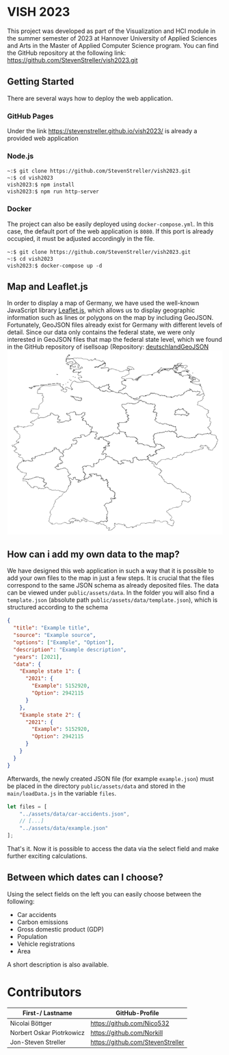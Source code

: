 # VISH 2023
This project was developed as part of the Visualization and HCI
module in the summer semester of 2023 at Hannover University of Applied Sciences
and Arts in the Master of Applied Computer Science program.
You can find the <i class="fa-brands fa-github"></i> GitHub repository at the following link: https://github.com/StevenStreller/vish2023.git
## Getting Started
There are several ways how to deploy the web application.

### GitHub Pages
Under the link https://stevenstreller.github.io/vish2023/ is already a provided web application

### Node.js
```
~:$ git clone https://github.com/StevenStreller/vish2023.git
~:$ cd vish2023
vish2023:$ npm install
vish2023:$ npm run http-server
```
### Docker
The project can also be easily deployed using `docker-compose.yml`.
In this case, the default port of the web application is `8080`. If this port is
already occupied, it must be adjusted accordingly in the file.
```
~:$ git clone https://github.com/StevenStreller/vish2023.git
~:$ cd vish2023
vish2023:$ docker-compose up -d
```
## Map and Leaflet.js
In order to display a map of Germany, we have used the well-known JavaScript
library [Leaflet.js](https://leafletjs.com/), which allows us to display
geographic information such as lines or polygons on the map by including
GeoJSON.
Fortunately, GeoJSON files already exist for Germany with different levels of
detail. Since our data only contains the federal state, we were only interested
in GeoJSON files that map the federal state level, which we found in the GitHub
repository of isellsoap (Repository: [deutschlandGeoJSON](https://github.com/isellsoap/deutschlandGeoJSON)
![GeoJSON](public/assets/docs/federal-states-geo-json.png)

## How can i add my own data to the map?
We have designed this web application in such a way that it is possible to add your
own files to the map in just a few steps. It is crucial that the files correspond to
the same JSON schema as already deposited files. The data can be viewed under
`public/assets/data`. In the folder you will also find a `template.json`
(absolute path `public/assets/data/template.json`), which is structured
according to the schema
```json
{
  "title": "Example title",
  "source": "Example source",
  "options": ["Example", "Option"],
  "description": "Example description",
  "years": [2021],
  "data": {
    "Example state 1": {
      "2021": {
        "Example": 5152920,
        "Option": 2942115
      }
    },
    "Example state 2": {
      "2021": {
        "Example": 5152920,
        "Option": 2942115
      }
    }
  }
}
```
Afterwards, the newly created JSON file (for example `example.json`) must
be placed in the directory `public/assets/data` and stored in the `main/loadData.js` in the variable `files`.
```javascript
let files = [
    "../assets/data/car-accidents.json",
    // [...]
    "../assets/data/example.json"
];
```
That's it. Now it is possible to access the data via the select field and make
further exciting calculations.

## Between which dates can I choose?
Using the select fields on the left you can easily choose between the following:
- Car accidents
- Carbon emissions
- Gross domestic product (GDP)
- Population
- Vehicle registrations
- Area

A short description is also available.

# Contributors
| First-/ Lastname          | GitHub-Profile                    |
|---------------------------|-----------------------------------|
| Nicolai Böttger           | https://github.com/Nico532        |
| Norbert Oskar Piotrkowicz | https://github.com/Norkill        |
| Jon-Steven Streller       | https://github.com/StevenStreller |
